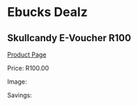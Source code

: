
# Ebucks Dealz
## Skullcandy E-Voucher R100
[Product Page](https://www.ebucks.com/web/shop/productSelected.do?prodId=1190694976&catId=227677169)

Price: R100.00

Image: 

Savings: 


	